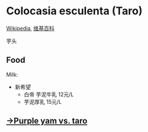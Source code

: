 # Colocasia esculenta (Taro)
[Wikipedia](https://en.wikipedia.org/wiki/Taro), [维基百科](https://zh.wikipedia.org/wiki/%E8%8A%8B)

芋头

## Food
Milk:
- 新希望
  - 白帝 芋泥牛乳 12元/L
  - 芋泥厚乳 15元/L

## [→Purple yam vs. taro](../../../Dioscoreales/Dioscoreaceae/Dioscorea/alata.md)